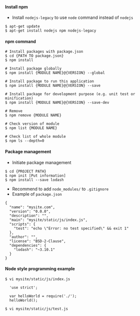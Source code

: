 #### Install npm

- Install `nodejs-legacy` to use `node` command instead of `nodejs`

~~~~
$ apt-get update
$ apt-get install nodejs npm nodejs-legacy
~~~~


#### npm command

~~~~
# Install packages with package.json
$ cd {PATH TO package.json}
$ npm install

# Install package globally
$ npm install {MODULE NAME}@{VERSION} --global

# Install package to run this application
$ npm install {MODULE NAME}@{VERSION} --save

# Install package for development purpose (e.g. unit test or minification)
$ npm install {MODULE NAME}@{VERSION} --save-dev

# Remove
$ npm remove {MODULE NAME}

# Check version of module
$ npm list {MODULE NAME}

# Check list of whole module
$ npm ls --depth=0
~~~~


#### Package management

- Initiate package management

~~~~
$ cd {PROJECT PATH}
$ npm init [Put information]
$ npm install --save lodash
~~~~

- Recommend to add `node_modules/` to `.gitignore`
- Example of `package.json`

~~~~
{
  "name": "mysite.com",
  "version": "0.0.0",
  "description": "",
  "main": "mysite/static/js/index.js",
  "scripts": {
    "test": "echo \"Error: no test specified\" && exit 1"
  },
  "author": "",
  "license": "BSD-2-Clause",
  "dependencies": {
    "lodash": "~3.10.1"
  }
}
~~~~


#### Node style programming example

~~~~
$ vi mysite/static/js/index.js

  'use strict';

  var helloWorld = require('./');
  helloWorld();
  
$ vi mysite/static/js/test.js


~~~~
